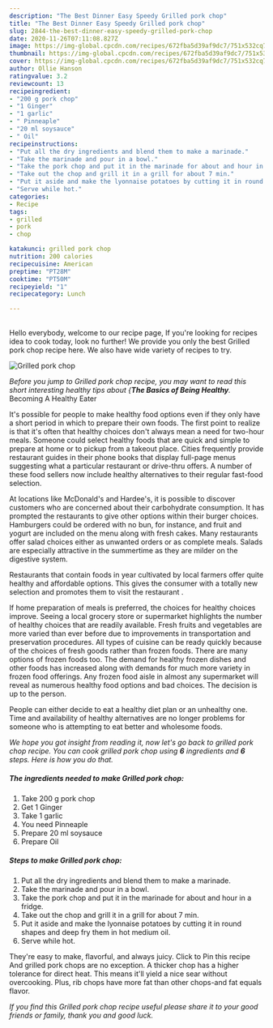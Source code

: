 ```yaml
---
description: "The Best Dinner Easy Speedy Grilled pork chop"
title: "The Best Dinner Easy Speedy Grilled pork chop"
slug: 2844-the-best-dinner-easy-speedy-grilled-pork-chop
date: 2020-11-26T07:11:08.827Z
image: https://img-global.cpcdn.com/recipes/672fba5d39af9dc7/751x532cq70/grilled-pork-chop-recipe-main-photo.jpg
thumbnail: https://img-global.cpcdn.com/recipes/672fba5d39af9dc7/751x532cq70/grilled-pork-chop-recipe-main-photo.jpg
cover: https://img-global.cpcdn.com/recipes/672fba5d39af9dc7/751x532cq70/grilled-pork-chop-recipe-main-photo.jpg
author: Ollie Hanson
ratingvalue: 3.2
reviewcount: 13
recipeingredient:
- "200 g pork chop"
- "1 Ginger"
- "1 garlic"
- " Pinneaple"
- "20 ml soysauce"
- " Oil"
recipeinstructions:
- "Put all the dry ingredients and blend them to make a marinade."
- "Take the marinade and pour in a bowl."
- "Take the pork chop and put it in the marinade for about and hour in a fridge."
- "Take out the chop and grill it in a grill for about 7 min."
- "Put it aside and make the lyonnaise potatoes by cutting it in round shapes and deep fry them in hot medium oil."
- "Serve while hot."
categories:
- Recipe
tags:
- grilled
- pork
- chop

katakunci: grilled pork chop 
nutrition: 200 calories
recipecuisine: American
preptime: "PT28M"
cooktime: "PT50M"
recipeyield: "1"
recipecategory: Lunch

---
```

<br>
Hello everybody, welcome to our recipe page, If you're looking for recipes idea to cook today, look no further! We provide you only the best Grilled pork chop recipe here. We also have wide variety of recipes to try.
<br>


![Grilled pork chop](https://img-global.cpcdn.com/recipes/672fba5d39af9dc7/751x532cq70/grilled-pork-chop-recipe-main-photo.jpg)

<i>Before you jump to Grilled pork chop recipe, you may want to read this short interesting healthy tips about {<strong>The Basics of Being Healthy</strong>.</i>
Becoming A Healthy Eater

It's possible for people to make healthy food options even if they only have a short period in which to prepare their own foods. The first point to realize is that it's often that healthy choices don't always mean a need for two-hour meals. Someone could select healthy foods that are quick and simple to prepare at home or to pickup from a takeout place. Cities frequently provide restaurant guides in their phone books that display full-page menus suggesting what a particular restaurant or drive-thru offers. A number of these food sellers now include healthy alternatives to their regular fast-food selection.

At locations like McDonald's and Hardee's, it is possible to discover customers who are concerned about their carbohydrate consumption.  It has prompted the restaurants to give other options within their burger choices. Hamburgers could be ordered with no bun, for instance, and fruit and yogurt are included on the menu along with fresh cakes. Many restaurants offer salad choices either as unwanted orders or as complete meals.  Salads are especially attractive in the summertime as they are milder on the digestive system.

Restaurants that contain foods in year cultivated by local farmers offer quite healthy and affordable options.  This gives the consumer with a totally new selection and promotes them to visit the restaurant .

If home preparation of meals is preferred, the choices for healthy choices improve. Seeing a local grocery store or supermarket highlights the number of healthy choices that are readily available. Fresh fruits and vegetables are more varied than ever before due to improvements in transportation and preservation procedures.  All types of cuisine can be ready quickly because of the choices of fresh goods rather than frozen foods. There are many options of frozen foods too. The demand for healthy frozen dishes and other foods has increased along with demands for much more variety in frozen food offerings. Any frozen food aisle in almost any supermarket will reveal as numerous healthy food options and bad choices. The decision is up to the person.

People can either decide to eat a healthy diet plan or an unhealthy one. Time and availability of healthy alternatives are no longer problems for someone who is attempting to eat better and wholesome foods.


<i>We hope you got insight from reading it, now let's go back to grilled pork chop recipe. You can cook grilled pork chop using <strong>6</strong> ingredients and <strong>6</strong> steps. Here is how you do that.
</i>

##### The ingredients needed to make Grilled pork chop:

1. Take 200 g pork chop
1. Get 1 Ginger
1. Take 1 garlic
1. You need  Pinneaple
1. Prepare 20 ml soysauce
1. Prepare  Oil


##### Steps to make Grilled pork chop:

1. Put all the dry ingredients and blend them to make a marinade.
1. Take the marinade and pour in a bowl.
1. Take the pork chop and put it in the marinade for about and hour in a fridge.
1. Take out the chop and grill it in a grill for about 7 min.
1. Put it aside and make the lyonnaise potatoes by cutting it in round shapes and deep fry them in hot medium oil.
1. Serve while hot.


They&#39;re easy to make, flavorful, and always juicy. Click to Pin this recipe And grilled pork chops are no exception. A thicker chop has a higher tolerance for direct heat. This means it&#39;ll yield a nice sear without overcooking. Plus, rib chops have more fat than other chops-and fat equals flavor. 

<i>If you find this Grilled pork chop recipe useful please share it to your good friends or family, thank you and good luck.</i>
